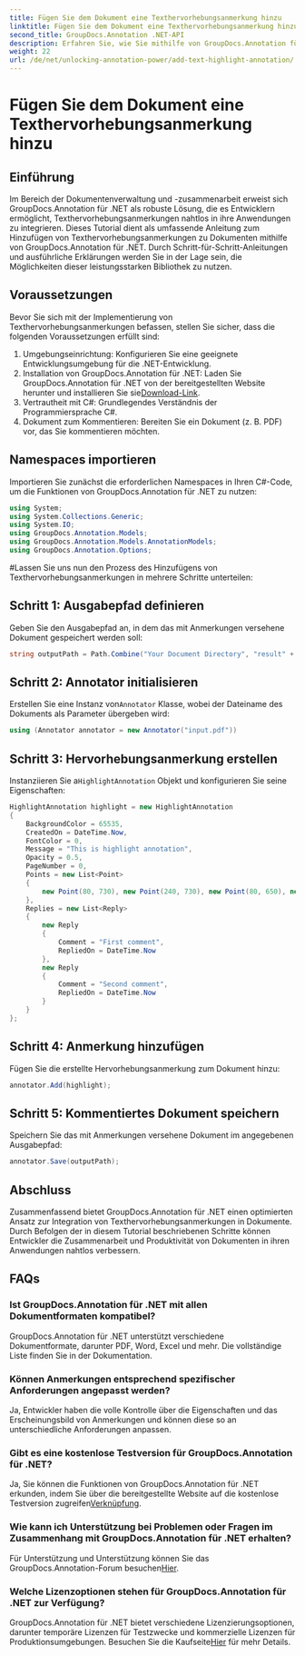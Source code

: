 ```yaml
---
title: Fügen Sie dem Dokument eine Texthervorhebungsanmerkung hinzu
linktitle: Fügen Sie dem Dokument eine Texthervorhebungsanmerkung hinzu
second_title: GroupDocs.Annotation .NET-API
description: Erfahren Sie, wie Sie mithilfe von GroupDocs.Annotation für .NET Texthervorhebungsanmerkungen zu Dokumenten hinzufügen. Verbessern Sie die Zusammenarbeit und Produktivität mit dieser umfassenden Lösung.
weight: 22
url: /de/net/unlocking-annotation-power/add-text-highlight-annotation/
---
```


# Fügen Sie dem Dokument eine Texthervorhebungsanmerkung hinzu

## Einführung
Im Bereich der Dokumentenverwaltung und -zusammenarbeit erweist sich GroupDocs.Annotation für .NET als robuste Lösung, die es Entwicklern ermöglicht, Texthervorhebungsanmerkungen nahtlos in ihre Anwendungen zu integrieren. Dieses Tutorial dient als umfassende Anleitung zum Hinzufügen von Texthervorhebungsanmerkungen zu Dokumenten mithilfe von GroupDocs.Annotation für .NET. Durch Schritt-für-Schritt-Anleitungen und ausführliche Erklärungen werden Sie in der Lage sein, die Möglichkeiten dieser leistungsstarken Bibliothek zu nutzen.
## Voraussetzungen
Bevor Sie sich mit der Implementierung von Texthervorhebungsanmerkungen befassen, stellen Sie sicher, dass die folgenden Voraussetzungen erfüllt sind:
1. Umgebungseinrichtung: Konfigurieren Sie eine geeignete Entwicklungsumgebung für die .NET-Entwicklung.
2.  Installation von GroupDocs.Annotation für .NET: Laden Sie GroupDocs.Annotation für .NET von der bereitgestellten Website herunter und installieren Sie sie[Download-Link](https://releases.groupdocs.com/annotation/net/).
3. Vertrautheit mit C#: Grundlegendes Verständnis der Programmiersprache C#.
4. Dokument zum Kommentieren: Bereiten Sie ein Dokument (z. B. PDF) vor, das Sie kommentieren möchten.

## Namespaces importieren
Importieren Sie zunächst die erforderlichen Namespaces in Ihren C#-Code, um die Funktionen von GroupDocs.Annotation für .NET zu nutzen:
```csharp
using System;
using System.Collections.Generic;
using System.IO;
using GroupDocs.Annotation.Models;
using GroupDocs.Annotation.Models.AnnotationModels;
using GroupDocs.Annotation.Options;
```
#Lassen Sie uns nun den Prozess des Hinzufügens von Texthervorhebungsanmerkungen in mehrere Schritte unterteilen:
## Schritt 1: Ausgabepfad definieren
Geben Sie den Ausgabepfad an, in dem das mit Anmerkungen versehene Dokument gespeichert werden soll:
```csharp
string outputPath = Path.Combine("Your Document Directory", "result" + Path.GetExtension("input.pdf"));
```
## Schritt 2: Annotator initialisieren
 Erstellen Sie eine Instanz von`Annotator` Klasse, wobei der Dateiname des Dokuments als Parameter übergeben wird:
```csharp
using (Annotator annotator = new Annotator("input.pdf"))
```
## Schritt 3: Hervorhebungsanmerkung erstellen
 Instanziieren Sie a`HighlightAnnotation` Objekt und konfigurieren Sie seine Eigenschaften:
```csharp
HighlightAnnotation highlight = new HighlightAnnotation
{
    BackgroundColor = 65535,
    CreatedOn = DateTime.Now,
    FontColor = 0,
    Message = "This is highlight annotation",
    Opacity = 0.5,
    PageNumber = 0,
    Points = new List<Point>
    {
        new Point(80, 730), new Point(240, 730), new Point(80, 650), new Point(240, 650)
    },
    Replies = new List<Reply>
    {
        new Reply
        {
            Comment = "First comment",
            RepliedOn = DateTime.Now
        },
        new Reply
        {
            Comment = "Second comment",
            RepliedOn = DateTime.Now
        }
    }
};
```
## Schritt 4: Anmerkung hinzufügen
Fügen Sie die erstellte Hervorhebungsanmerkung zum Dokument hinzu:
```csharp
annotator.Add(highlight);
```
## Schritt 5: Kommentiertes Dokument speichern
Speichern Sie das mit Anmerkungen versehene Dokument im angegebenen Ausgabepfad:
```csharp
annotator.Save(outputPath);
```

## Abschluss
Zusammenfassend bietet GroupDocs.Annotation für .NET einen optimierten Ansatz zur Integration von Texthervorhebungsanmerkungen in Dokumente. Durch Befolgen der in diesem Tutorial beschriebenen Schritte können Entwickler die Zusammenarbeit und Produktivität von Dokumenten in ihren Anwendungen nahtlos verbessern.
## FAQs
### Ist GroupDocs.Annotation für .NET mit allen Dokumentformaten kompatibel?
GroupDocs.Annotation für .NET unterstützt verschiedene Dokumentformate, darunter PDF, Word, Excel und mehr. Die vollständige Liste finden Sie in der Dokumentation.
### Können Anmerkungen entsprechend spezifischer Anforderungen angepasst werden?
Ja, Entwickler haben die volle Kontrolle über die Eigenschaften und das Erscheinungsbild von Anmerkungen und können diese so an unterschiedliche Anforderungen anpassen.
### Gibt es eine kostenlose Testversion für GroupDocs.Annotation für .NET?
 Ja, Sie können die Funktionen von GroupDocs.Annotation für .NET erkunden, indem Sie über die bereitgestellte Website auf die kostenlose Testversion zugreifen[Verknüpfung](https://releases.groupdocs.com/).
### Wie kann ich Unterstützung bei Problemen oder Fragen im Zusammenhang mit GroupDocs.Annotation für .NET erhalten?
 Für Unterstützung und Unterstützung können Sie das GroupDocs.Annotation-Forum besuchen[Hier](https://forum.groupdocs.com/c/annotation/10).
### Welche Lizenzoptionen stehen für GroupDocs.Annotation für .NET zur Verfügung?
 GroupDocs.Annotation für .NET bietet verschiedene Lizenzierungsoptionen, darunter temporäre Lizenzen für Testzwecke und kommerzielle Lizenzen für Produktionsumgebungen. Besuchen Sie die Kaufseite[Hier](https://purchase.groupdocs.com/buy) für mehr Details.